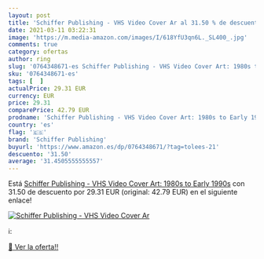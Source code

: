 ```yaml
---
layout: post
title: 'Schiffer Publishing - VHS Video Cover Ar al 31.50 % de descuento'
date: 2021-03-11 03:22:31
image: 'https://m.media-amazon.com/images/I/618YfU3qn6L._SL400_.jpg'
comments: true
category: ofertas
author: ring
slug: '0764348671-es Schiffer Publishing - VHS Video Cover Art: 1980s to Early...'
sku: '0764348671-es'
tags: [  ]
actualPrice: 29.31 EUR
currency: EUR
price: 29.31
comparePrice: 42.79 EUR
prodname: 'Schiffer Publishing - VHS Video Cover Art: 1980s to Early 1990s'
country: 'es'
flag: '🇪🇸'
brand: 'Schiffer Publishing'
buyurl: 'https://www.amazon.es/dp/0764348671/?tag=tolees-21'
descuento: '31.50'
average: '31.4505555555557'
---
```


Está [Schiffer Publishing - VHS Video Cover Art: 1980s to Early 1990s](https://www.amazon.es/dp/0764348671/?tag=tolees-21) con 31.50 de descuento por 29.31 EUR (original: 42.79 EUR) en el siguiente enlace!

[![Schiffer Publishing - VHS Video Cover Ar](https://m.media-amazon.com/images/I/618YfU3qn6L._SL400_.jpg)](https://www.amazon.es/dp/0764348671/?tag=tolees-21)

ℹ️:


[🛒 Ver la oferta!!](https://www.amazon.es/dp/0764348671/?tag=tolees-21)
